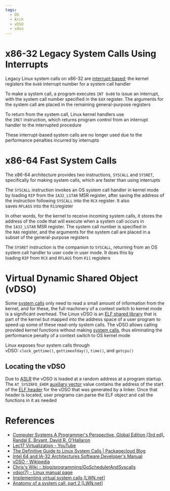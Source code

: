 ```yaml
---
tags:
  - OS
  - Arch
  - vDSO
  - vdso
---
```


# x86-32 Legacy System Calls Using Interrupts

Legacy Linux system calls on x86-32 are [interrupt-based](Exceptional%20Control%20Flow.md); the kernel registers the `0x80` interrupt number for a system call handler

To make a system call, a program executes `INT 0x80` to issue an interrupt, with the system call number specified in the `EAX` register. The arguments for the system call are placed in the remaining general-purpose registers

To return from the system call, Linux kernel handlers use the `IRET` instruction, which returns program control from an interrupt handler to the interrupted procedure

These interrupt-based system calls are no longer used due to the performance penalties incurred by interrupts

# x86-64 Fast System Calls

The x86-64 architecture provides two instructions, `SYSCALL` and `SYSRET`, specifically for making system calls, which are faster than using interrupts

The `SYSCALL` instruction invokes an OS system call handler in kernel mode by loading `RIP` from the `IA32_LSTAR` MSR register, after saving the address of the instruction following `SYSCALL` into the `RCX` register. It also saves `RFLAGS` into the `R11`register

In other words, for the kernel to receive incoming system calls, it stores the address of the code that will execute when a system call occurs in the `IA32_LSTAR` MSR register. The system call number is specified in the `RAX` register, and the arguments for the system call are placed in a subset of the general-purpose registers

The `SYSRET` instruction is the companion to `SYSCALL`, returning from an OS system call handler to user code in user mode. It does this by loading `RIP` from `RCX` and `RFLAGS` from `R11` registers

# Virtual Dynamic Shared Object (vDSO)

Some [system calls](System%20Calls.md) only need to read a small amount of information from the kernel, and for these, the full machinery of a context switch to kernel mode is a significant overhead. The Linux vDSO is an [ELF shared library](Compiling,%20Assembling,%20Linking%20and%20Loading.md) that is part of the kernel but mapped into the address space of a user program to speed up some of these read-only system calls. The vDSO allows calling provided kernel functions without making [system calls](System%20Calls.md), thus eliminating the performance penalty of a context switch to OS kernel mode

Linux exposes four system calls through vDSO: `clock_gettime()`, `gettimeofday()`, `time()`, and `getcpu()`

## Locating the vDSO

Due to [ASLR](Compiling,%20Assembling,%20Linking%20and%20Loading.md) the vDSO is loaded at a random address at a program startup. The `AT_SYSINFO_EHDR` [auxiliary vector](Compiling,%20Assembling,%20Linking%20and%20Loading.md) value contains the address of the start of the [ELF header](Compiling,%20Assembling,%20Linking%20and%20Loading.md) for the vDSO that was generated by a linker. Once that header is located, user programs can parse the ELF object and call the functions in it as needed

# References

- [Computer Systems A Programmer's Perspective, Global Edition (3rd ed). Randal E. Bryant, David R. O'Hallaron](References.md#Computer%20Systems%20A%20Programmer's%20Perspective,%20Global%20Edition%20(3rd%20ed).%20Randal%20E.%20Bryant,%20David%20R.%20O'Hallaron)
- [Lec17 Virtualization - YouTube](https://youtu.be/kdeLkd8-EdI?si=cUgsvw0MJCw1-xoq)
- [The Definitive Guide to Linux System Calls | Packagecloud Blog](https://blog.packagecloud.io/the-definitive-guide-to-linux-system-calls/)
- [Intel 64 and IA-32 Architectures Software Developer's Manual](References.md#Intel%2064%20and%20IA-32%20Architectures%20Software%20Developer's%20Manual)
- [vDSO - Wikipedia](https://en.wikipedia.org/wiki/VDSO)
- [Chris's Wiki :: blog/programming/GoSchedulerAndSyscalls](https://utcc.utoronto.ca/~cks/space/blog/programming/GoSchedulerAndSyscalls)
- [vdso(7) - Linux manual page](https://man7.org/linux/man-pages/man7/vdso.7.html)
- [Implementing virtual system calls \[LWN.net\]](https://lwn.net/Articles/615809/)
- [Anatomy of a system call, part 2 \[LWN.net\]](https://lwn.net/Articles/604515/)
